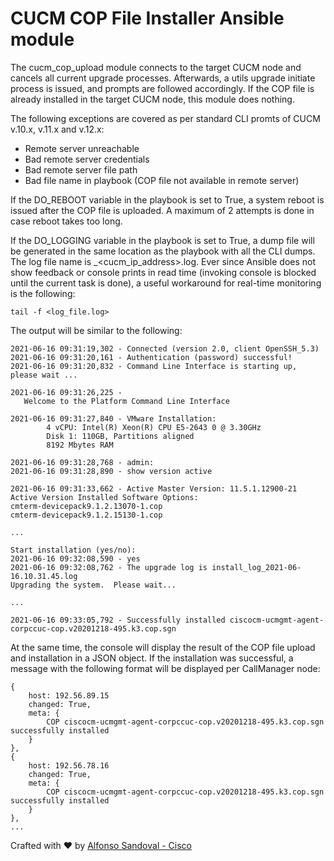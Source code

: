 # CUCM COP File Installer Ansible module

The cucm_cop_upload module connects to the target CUCM node and cancels all current upgrade processes. Afterwards, a utils upgrade initiate process is issued, and prompts are followed accordingly. If the COP file is already installed in the target CUCM node, this module does nothing.

The following exceptions are covered as per standard CLI promts of CUCM v.10.x, v.11.x and v.12.x:

- Remote server unreachable
- Bad remote server credentials
- Bad remote server file path
- Bad file name in playbook (COP file not available in remote server)

If the DO_REBOOT variable in the playbook is set to True, a system reboot is issued after the COP file is uploaded. A maximum of 2 attempts is done in case reboot takes too long.

If the DO_LOGGING variable in the playbook is set to True, a dump file will be generated in the same location as the playbook with all the CLI dumps. The log file name is <date>_<cucm_ip_address>.log. Ever since Ansible does not show feedback or console prints in read time (invoking console is blocked until the current task is done), a useful workaround for real-time monitoring is the following:
```
tail -f <log_file.log>
```

The output will be similar to the following:
```
2021-06-16 09:31:19,302 - Connected (version 2.0, client OpenSSH_5.3)
2021-06-16 09:31:20,161 - Authentication (password) successful!
2021-06-16 09:31:20,832 - Command Line Interface is starting up, please wait ...

2021-06-16 09:31:26,225 -
   Welcome to the Platform Command Line Interface

2021-06-16 09:31:27,840 - VMware Installation:
        4 vCPU: Intel(R) Xeon(R) CPU E5-2643 0 @ 3.30GHz
        Disk 1: 110GB, Partitions aligned
        8192 Mbytes RAM

2021-06-16 09:31:28,768 - admin:
2021-06-16 09:31:28,890 - show version active

2021-06-16 09:31:33,662 - Active Master Version: 11.5.1.12900-21
Active Version Installed Software Options:
cmterm-devicepack9.1.2.13070-1.cop
cmterm-devicepack9.1.2.15130-1.cop

...

Start installation (yes/no):
2021-06-16 09:32:08,590 - yes
2021-06-16 09:32:08,762 - The upgrade log is install_log_2021-06-16.10.31.45.log
Upgrading the system.  Please wait...

...

2021-06-16 09:33:05,792 - Successfully installed ciscocm-ucmgmt-agent-corpccuc-cop.v20201218-495.k3.cop.sgn
```

At the same time, the console will display the result of the COP file upload and installation in a JSON object. If the installation was successful, a message with the following format will be displayed per CallManager node:

```
{
    host: 192.56.89.15 
    changed: True,
    meta: {
        COP ciscocm-ucmgmt-agent-corpccuc-cop.v20201218-495.k3.cop.sgn successfully installed
    }
},
{
    host: 192.56.78.16 
    changed: True,
    meta: {
        COP ciscocm-ucmgmt-agent-corpccuc-cop.v20201218-495.k3.cop.sgn successfully installed
    }
},
... 

```

Crafted with :heart: by [Alfonso Sandoval - Cisco](https://linkedin.com/in/asandovalros)

